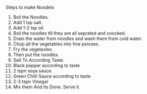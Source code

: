 Steps to make Noodels
1. Boil the Noodles.
2. Add 1 tsp salt.
3. Add 1-2 tsp oil.
4. Boil the noodles till they are all seprated and coocked.
5. Drain the water from noodles and wash them from cold water. 
5. Chop all the vegetables into fine peicees.
6. Fry the vegetavles.
7. Then put the noodles.
8. Salt To According Taste.
9. Black pepper according to taste
10. 2 tspn soya sauce.
11. Green Chilli Sauce according to taste 
12. 2-3 tspn Vinegar 
13. Mix them And its Done. Serve it.